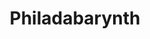 ---
pid: ch1011
title: Philadabarynth
location_transcription: wissahickon
coordinates: "[-75.216264735193, 40.065263625291]"
zipcode: '99821'
gen_neighborhood: 
neighborhood: 
outside_phl: 'Auke Bay AK '
age: '52'
age_range: 50-59
instagram: 
image_file_name: ch_1011.jpg
proposal_transcription: 
topic: 
topic_summary: '0'
type: Other No Form
keywords_other: 
credit: Michael Ciri
image_labels: 
twitter: 
facebook: 
permalink: "/monuments/ch1011/"
layout: item-page
---